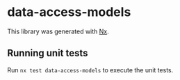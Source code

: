 # data-access-models

This library was generated with [Nx](https://nx.dev).

## Running unit tests

Run `nx test data-access-models` to execute the unit tests.
